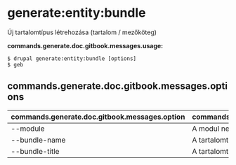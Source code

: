 # generate:entity:bundle
Új tartalomtípus létrehozása (tartalom / mezőköteg)

**commands.generate.doc.gitbook.messages.usage:**
```
$ drupal generate:entity:bundle [options]
$ geb  
```

## commands.generate.doc.gitbook.messages.options
commands.generate.doc.gitbook.messages.option | commands.generate.doc.gitbook.messages.details
-------|-------------
--module | A modul neve.
--bundle-name | A tartalomtípus programok által használt neve
--bundle-title | A tartalomtípus felhasználók által olvasható neve
